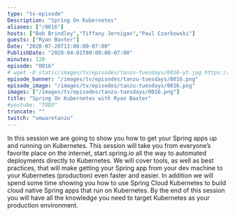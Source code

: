 ```yaml
---
type: "tv-episode"
Description: "Spring On Kubernetes"
aliases: ["/0016"]
hosts: ["Bob Brindley","Tiffany Jernigan","Paul Czarkowski"]
guests: ["Ryan Baxter"]
Date: "2020-07-28T13:00:00-07:00"
PublishDate: "2020-04-01T00:00:00-07:00"
minutes: 120
episode: "0016"
# wget -O static/images/tv/episodes/tanzu-tuesdays/0016-yt.jpg https://img.youtube.com/vi/TODO/mqdefault.jpg
episode_banner: "/images/tv/episodes/tanzu-tuesdays/0016.png"
episode_image: "/images/tv/episodes/tanzu-tuesdays/0016.png"
images: ["/images/tv/episodes/tanzu-tuesdays/0016.png"]
title: "Spring On Kubernetes with Ryan Baxter"
#youtube: "TODO"
truncate: ""
twitch: "vmwaretanzu"
---
```


In this session we are going to show you how to get your Spring apps up and running on Kubernetes.  This session will take you from everyone’s favorite place on the internet, start.spring.io all the way to automated deployments directly to Kubernetes.  We will cover tools, as well as best practices, that will make getting your Spring app from your dev machine to your Kubernetes (production) even faster and easier.  In addition we will spend some time showing you how to use Spring Cloud Kubernetes to build cloud native Spring apps that run on Kubernetes.  By the end of this session you will have all the knowledge you need to target Kubernetes as your production environment.